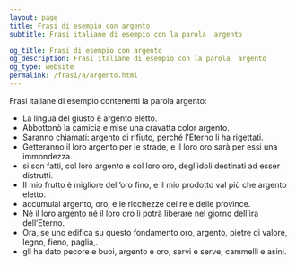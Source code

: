 ```yaml
---
layout: page
title: Frasi di esempio con argento 
subtitle: Frasi italiane di esempio con la parola  argento

og_title: Frasi di esempio con argento 
og_description: Frasi italiane di esempio con la parola  argento
og_type: website
permalink: /frasi/a/argento.html
---
```


Frasi italiane di esempio contenenti la parola argento:


- La lingua del giusto è argento eletto.
- Abbottonò la camicia e mise una cravatta color argento.
- Saranno chiamati: argento di rifiuto, perché l’Eterno li ha rigettati.
- Getteranno il loro argento per le strade, e il loro oro sarà per essi una immondezza.
- si son fatti, col loro argento e col loro oro, degl’idoli destinati ad esser distrutti.
- Il mio frutto è migliore dell’oro fino, e il mio prodotto val più che argento eletto.
- accumulai argento, oro, e le ricchezze dei re e delle province.
- Né il loro argento né il loro oro li potrà liberare nel giorno dell’ira dell’Eterno.
- Ora, se uno edifica su questo fondamento oro, argento, pietre di valore, legno, fieno, paglia,.
- gli ha dato pecore e buoi, argento e oro, servi e serve, cammelli e asini.
